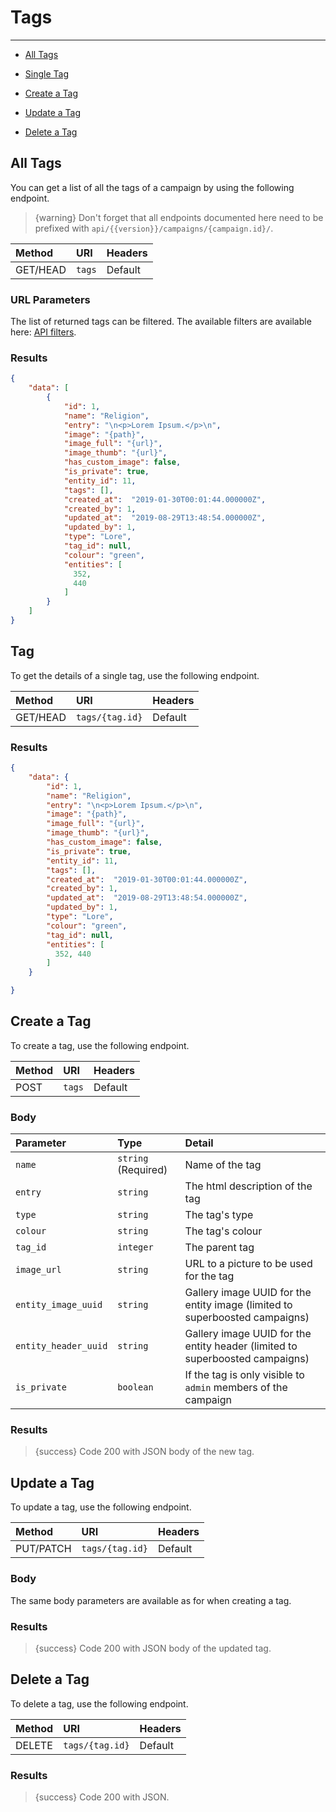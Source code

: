 # Tags

---

- [All Tags](#all-tags)

- [Single Tag](#tag)
- [Create a Tag](#create-tag)
- [Update a Tag](#update-tag)
- [Delete a Tag](#delete-tag)

<a name="all-tags"></a>
## All Tags

You can get a list of all the tags of a campaign by using the following endpoint.

> {warning} Don't forget that all endpoints documented here need to be prefixed with `api/{{version}}/campaigns/{campaign.id}/`.


| Method | URI | Headers |
| :- |   :-   |  :-  |
| GET/HEAD | `tags` | Default |

### URL Parameters

The list of returned tags can be filtered. The available filters are available here: <a href="/en/helpers/api-filters?type=tag" target="_blank">API filters</a>.

### Results
```json
{
    "data": [
        {
            "id": 1,
            "name": "Religion",
            "entry": "\n<p>Lorem Ipsum.</p>\n",
            "image": "{path}",
            "image_full": "{url}",
            "image_thumb": "{url}",
            "has_custom_image": false,
            "is_private": true,
            "entity_id": 11,
            "tags": [],
            "created_at":  "2019-01-30T00:01:44.000000Z",
            "created_by": 1,
            "updated_at":  "2019-08-29T13:48:54.000000Z",
            "updated_by": 1,
            "type": "Lore",
            "tag_id": null,
            "colour": "green",
            "entities": [
              352,
              440
            ]
        }
    ]
}
```

<a name="tag"></a>
## Tag

To get the details of a single tag, use the following endpoint.

| Method | URI | Headers |
| :- |   :-   |  :-  |
| GET/HEAD | `tags/{tag.id}` | Default |

### Results
```json
{
    "data": {
        "id": 1,
        "name": "Religion",
        "entry": "\n<p>Lorem Ipsum.</p>\n",
        "image": "{path}",
        "image_full": "{url}",
        "image_thumb": "{url}",
        "has_custom_image": false,
        "is_private": true,
        "entity_id": 11,
        "tags": [],
        "created_at":  "2019-01-30T00:01:44.000000Z",
        "created_by": 1,
        "updated_at":  "2019-08-29T13:48:54.000000Z",
        "updated_by": 1,
        "type": "Lore",
        "colour": "green",
        "tag_id": null,
        "entities": [
          352, 440
        ]
    }

}
```


<a name="create-tag"></a>
## Create a Tag

To create a tag, use the following endpoint.

| Method | URI | Headers |
| :- |   :-   |  :-  |
| POST | `tags` | Default |

### Body

| Parameter | Type | Detail |
| :- |   :-   |  :-  |
| `name` | `string` (Required) | Name of the tag |
| `entry` | `string` | The html description of the tag |
| `type` | `string` | The tag's type |
| `colour` | `string` | The tag's colour |
| `tag_id` | `integer` | The parent tag |
| `image_url` | `string` | URL to a picture to be used for the tag |
| `entity_image_uuid` | `string` | Gallery image UUID for the entity image (limited to superboosted campaigns) |
| `entity_header_uuid` | `string` | Gallery image UUID for the entity header (limited to superboosted campaigns) |
| `is_private` | `boolean` | If the tag is only visible to `admin` members of the campaign |

### Results

> {success} Code 200 with JSON body of the new tag.


<a name="update-tag"></a>
## Update a Tag

To update a tag, use the following endpoint.

| Method | URI | Headers |
| :- |   :-   |  :-  |
| PUT/PATCH | `tags/{tag.id}` | Default |

### Body

The same body parameters are available as for when creating a tag.

### Results

> {success} Code 200 with JSON body of the updated tag.


<a name="delete-tag"></a>
## Delete a Tag

To delete a tag, use the following endpoint.

| Method | URI | Headers |
| :- |   :-   |  :-  |
| DELETE | `tags/{tag.id}` | Default |

### Results

> {success} Code 200 with JSON.
